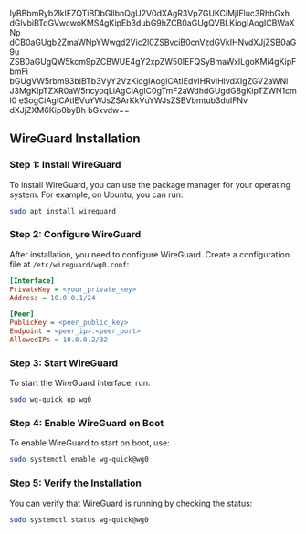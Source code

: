 IyBBbmRyb2lkIFZQTiBDbGllbnQgU2V0dXAgR3VpZGUKCiMjIEluc3RhbGxh
dGlvbiBTdGVwcwoKMS4gKipEb3dubG9hZCB0aGUgQVBLKiogIAogICBWaXNp
dCB0aGUgb2ZmaWNpYWwgd2Vic2l0ZSBvciB0cnVzdGVkIHNvdXJjZSB0aG9u
ZSB0aGUgQW5kcm9pZCBWUE4gY2xpZW50IEFQSyBmaWxlLgoKMi4gKipFbmFi
bGUgVW5rbm93biBTb3VyY2VzKiogIAogICAtIEdvIHRvIHlvdXIgZGV2aWNl
J3MgKipTZXR0aW5ncyoqLiAgCiAgIC0gTmF2aWdhdGUgdG8gKipTZWN1cml0
eSogCiAgICAtIEVuYWJsZSArKkVuYWJsZSBVbmtub3duIFNv
dXJjZXM6Kip0byBh
bGxvdw==

## WireGuard Installation

### Step 1: Install WireGuard

To install WireGuard, you can use the package manager for your operating system. For example, on Ubuntu, you can run:

```bash
sudo apt install wireguard
```

### Step 2: Configure WireGuard

After installation, you need to configure WireGuard. Create a configuration file at `/etc/wireguard/wg0.conf`:

```ini
[Interface]
PrivateKey = <your_private_key>
Address = 10.0.0.1/24

[Peer]
PublicKey = <peer_public_key>
Endpoint = <peer_ip>:<peer_port>
AllowedIPs = 10.0.0.2/32
```

### Step 3: Start WireGuard

To start the WireGuard interface, run:

```bash
sudo wg-quick up wg0
```

### Step 4: Enable WireGuard on Boot

To enable WireGuard to start on boot, use:

```bash
sudo systemctl enable wg-quick@wg0
```

### Step 5: Verify the Installation

You can verify that WireGuard is running by checking the status:

```bash
sudo systemctl status wg-quick@wg0
```
